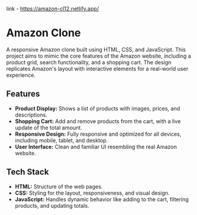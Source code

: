 link - https://amazon-cl12.netlify.app/

# Amazon Clone

A responsive Amazon clone built using HTML, CSS, and JavaScript. This project aims to mimic the core features of the Amazon website, including a product grid, search functionality, and a shopping cart. The design replicates Amazon's layout with interactive elements for a real-world user experience.

## Features

- **Product Display:** Shows a list of products with images, prices, and descriptions.
- **Shopping Cart:** Add and remove products from the cart, with a live update of the total amount.
- **Responsive Design:** Fully responsive and optimized for all devices, including mobile, tablet, and desktop.
- **User Interface:** Clean and familiar UI resembling the real Amazon website.

## Tech Stack

- **HTML:** Structure of the web pages.
- **CSS:** Styling for the layout, responsiveness, and visual design.
- **JavaScript:** Handles dynamic behavior like adding to the cart, filtering products, and updating totals.

